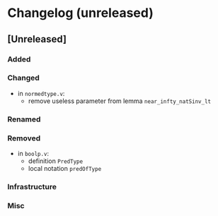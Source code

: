 # Changelog (unreleased)

## [Unreleased]

### Added

### Changed

- in `normedtype.v`:
  + remove useless parameter from lemma `near_infty_natSinv_lt`

### Renamed

### Removed

- in `boolp.v`:
  + definition `PredType`
  + local notation `predOfType`

### Infrastructure

### Misc
